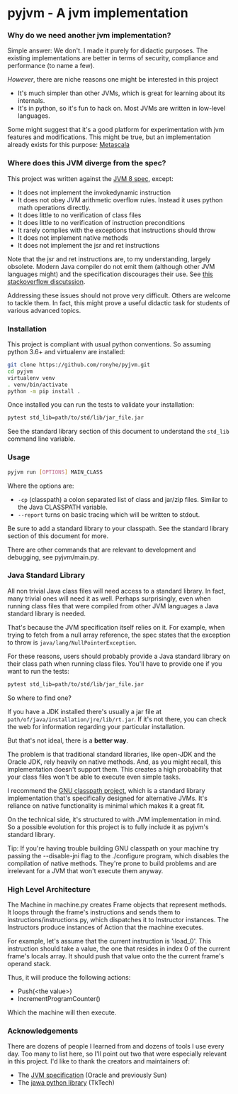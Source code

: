 pyjvm - A jvm implementation
=====

### Why do we need another jvm implementation?
Simple answer: We don't. I made it purely for didactic purposes. 
The existing implementations are better in terms of security, compliance and performance (to name a few).

*However*, there are niche reasons one might be interested in this project

- It's much simpler than other JVMs, which is great for learning about its internals.
- It's in python, so it's fun to hack on. Most JVMs are written in low-level languages.

Some might suggest that it's a good platform for experimentation with jvm features and modifications.
This might be true, but an implementation already exists for this purpose: [Metascala](https://github.com/lihaoyi/Metascala)

### Where does this JVM diverge from the spec?
This project was written against the [JVM 8 spec](https://docs.oracle.com/javase/specs/jvms/se8/html/index.html), except:

- It does not implement the invokedynamic instruction
- It does not obey JVM arithmetic overflow rules. Instead it uses python math operations directly.
- It does little to no verification of class files
- It does little to no verification of instruction preconditions
- It rarely complies with the exceptions that instructions should throw
- It does not implement native methods
- It does not implement the jsr and ret instructions

Note that the jsr and ret instructions are, to my understanding, largely obsolete.
Modern Java compiler do not emit them (although other JVM languages might) and the specification discourages their use.
See [this stackoverflow discutssion](https://stackoverflow.com/a/21150629). 

Addressing these issues should not prove very difficult. Others are welcome to tackle them.
In fact, this might prove a useful didactic task for students of various advanced topics.

### Installation
This project is compliant with usual python conventions.
So assuming python 3.6+ and virtualenv are installed:
```bash
git clone https://github.com/ronyhe/pyjvm.git
cd pyjvm
virtualenv venv
. venv/bin/activate
python -m pip install .
```

Once installed you can run the tests to validate your installation:
```bash
pytest std_lib=path/to/std/lib/jar_file.jar
```
See the standard library section of this document to understand the `std_lib` command line variable.

### Usage
```bash
pyjvm run [OPTIONS] MAIN_CLASS
```
Where the options are:
- `-cp` (classpath) a colon separated list of class and jar/zip files. Similar to the Java CLASSPATH variable.
- `--report` turns on basic tracing which will be written to stdout.

Be sure to add a standard library to your classpath. See the standard library section of this document for more. 

There are other commands that are relevant to development and debugging, see pyjvm/main.py.

### Java Standard Library
All non trivial Java class files will need access to a standard library.
In fact, many trivial ones will need it as well.
Perhaps surprisingly, even when running class files that were compiled from other JVM languages 
a Java standard library is needed.

That's because the JVM specification itself relies on it.
For example, when trying to fetch from a null array reference, the spec states that the exception to throw is
`java/lang/NullPointerException`.

For these reasons, users should probably provide a Java standard library on their class path when running class files.
You'll have to provide one if you want to run the tests:
```bash
pytest std_lib=path/to/std/lib/jar_file.jar
``` 

So where to find one?

If you have a JDK installed there's usually a jar file at `path/of/java/installation/jre/lib/rt.jar`.
If it's not there, you can check the web for information regarding your particular installation.

But that's not ideal, there is a **better way**.

The problem is that traditional standard libraries, like open-JDK and the Oracle JDK, rely heavily
on native methods. And, as you might recall, this implementation doesn't support them.
This creates a high probability that your class files won't be able to execute even simple tasks.

I recommend the [GNU classpath project](https://www.gnu.org/software/classpath/), 
which is a standard library implementation that's specifically designed for alternative JVMs.
It's reliance on native functionality is minimal which makes it a great fit.

On the technical side, it's structured to with JVM implementation in mind. 
So a possible evolution for this project is to fully include it as pyjvm's standard library. 

Tip: If you're having trouble building GNU classpath on your machine try passing the --disable-jni flag
to the ./configure program, which disables the compilation of native methods. They're prone to build problems
and are irrelevant for a JVM that won't execute them anyway. 


### High Level Architecture
The Machine in machine.py creates Frame objects that represent methods.
It loops through the frame's instructions and sends them to instructions/instructions.py, which dispatches it to
Instructor instances.
The Instructors produce instances of Action that the machine executes.

For example, let's assume that the current instruction is 'iload_0'.
This instruction should take a value, the one that resides in index 0 of the current frame's locals array.
It should push that value onto the the current frame's operand stack.

Thus, it will produce the following actions:
- Push(\<the value>)
- IncrementProgramCounter()

Which the machine will then execute. 

### Acknowledgements
There are dozens of people I learned from and dozens of tools I use every day. 
Too many to list here, so I'll point out two that were especially relevant in this project. 
I'd like to thank the creators and maintainers of:

- The [JVM specification](https://docs.oracle.com/javase/specs/jvms/se8/html/index.html) (Oracle and previously Sun)
- The [jawa python library](https://github.com/TkTech/Jawa) (TkTech)
 